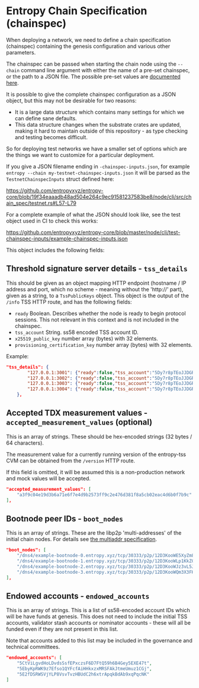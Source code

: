 # Entropy Chain Specification (chainspec)

When deploying a network, we need to define a chain specification (chainspec) containing the
genesis configuration and various other parameters.

The chainspec can be passed when starting the chain node using the `--chain` command line argument
with either the name of a pre-set chainspec, or the path to a JSON file. The possible pre-set values
are [documented here](https://github.com/entropyxyz/entropy-core/blob/master/node/cli/src/command.rs#L71).

It is possible to give the complete chainspec configuration as a JSON object, but this may not be
desirable for two reasons:

- It is a large data structure which contains many settings for which we can define sane defaults.
- This data structure changes when the substrate crates are updated, making it hard to maintain
  outside of this repository - as type checking and testing becomes difficult.

So for deploying test networks we have a smaller set of options which are the things we want to
customize for a particular deployment.

If you give a JSON filename ending in `-chainspec-inputs.json`, for example `entropy --chain
my-testnet-chainspec-inputs.json` it will be parsed as the `TestnetChainspecInputs` struct defined here:

https://github.com/entropyxyz/entropy-core/blob/19f34eaaadb48ad504e264c9ec91581237583be8/node/cli/src/chain_spec/testnet.rs#L57-L79

For a complete example of what the JSON should look like, see the test object used in CI to check this works:

https://github.com/entropyxyz/entropy-core/blob/master/node/cli/test-chainspec-inputs/example-chainspec-inputs.json

This object includes the following fields:

## Threshold signature server details - `tss_details`

This should be given as an object mapping HTTP endpoint (hostname / IP address and port, which no
scheme - meaning without the 'http://' part), given as a string, to a `TssPublicKeys` object. This
object is the output of the `/info` TSS HTTP route, and has the following fields:

- `ready` Boolean. Describes whether the node is ready to begin protocol sessions. This not relevant
  in this context and is not included in the chainspec.
- `tss_account` String. ss58 encoded TSS account ID.
- `x25519_public_key` number array (bytes) with 32 elements.
- `provisioning_certification_key` number array (bytes) with 32 elements.

Example:
```JSON
"tss_details": {
        "127.0.0.1:3001": {"ready":false,"tss_account":"5Dy7r8pTEoJJDGRrebQvFyWWfKCpTJiXxz7NxbKeh8zXE7Vk","x25519_public_key":[40,170,149,217,225,231,193,134,157,146,161,94,118,146,134,201,179,206,106,186,35,6,93,138,104,203,205,68,208,90,255,7],"provisioning_certification_key":[2,35,153,56,144,219,98,192,9,186,39,114,167,154,75,24,93,39,159,234,180,105,135,89,110,203,179,93,192,164,177,214,78]},
        "127.0.0.1:3002": {"ready":false,"tss_account":"5Dy7r8pTEoJJDGRrebQvFyWWfKCpTJiXxz7NxbKeh8zXE7Vk","x25519_public_key":[40,170,149,217,225,231,193,134,157,146,161,94,118,146,134,201,179,206,106,186,35,6,93,138,104,203,205,68,208,90,255,7],"provisioning_certification_key":[2,35,153,56,144,219,98,192,9,186,39,114,167,154,75,24,93,39,159,234,180,105,135,89,110,203,179,93,192,164,177,214,78]},
        "127.0.0.1:3003": {"ready":false,"tss_account":"5Dy7r8pTEoJJDGRrebQvFyWWfKCpTJiXxz7NxbKeh8zXE7Vk","x25519_public_key":[40,170,149,217,225,231,193,134,157,146,161,94,118,146,134,201,179,206,106,186,35,6,93,138,104,203,205,68,208,90,255,7],"provisioning_certification_key":[2,35,153,56,144,219,98,192,9,186,39,114,167,154,75,24,93,39,159,234,180,105,135,89,110,203,179,93,192,164,177,214,78]},
        "127.0.0.1:3004": {"ready":false,"tss_account":"5Dy7r8pTEoJJDGRrebQvFyWWfKCpTJiXxz7NxbKeh8zXE7Vk","x25519_public_key":[40,170,149,217,225,231,193,134,157,146,161,94,118,146,134,201,179,206,106,186,35,6,93,138,104,203,205,68,208,90,255,7],"provisioning_certification_key":[2,35,153,56,144,219,98,192,9,186,39,114,167,154,75,24,93,39,159,234,180,105,135,89,110,203,179,93,192,164,177,214,78]}
    },
```

## Accepted TDX measurement values - `accepted_measurement_values` (optional)
This is an array of strings. These should be hex-encoded strings (32 bytes / 64 characters).

The measurement value for a currently running version of the entropy-tss CVM can be
obtained from the `/version` HTTP route.

If this field is omitted, it will be assumed this is a non-production network and mock values will be
accepted.

```JSON
"accepted_measurement_values": [
    "a3f9c04e19d3b6a71e6f7e4d9b2573ff9c2e476d381f8a5cb02eac4d6b0f7b9c"
],
```

## Bootnode peer IDs - `boot_nodes`

This is an array of strings. These are the libp2p 'multi-addresses' of the initial chain nodes. For details
see [the multiaddr specification](https://github.com/libp2p/specs/blob/master/addressing/README.md#multiaddr-in-libp2p).

```JSON
"boot_nodes": [
    "/dns4/example-bootnode-0.entropy.xyz/tcp/30333/p2p/12D3KooWE5XyZm8RhsCq7LkZQ8mCDZWQcMJ1FZWYoUk6ZUgKojpL",
    "/dns4/example-bootnode-1.entropy.xyz/tcp/30333/p2p/12D3KooWLp1KkZC6NsX2Vt3sM8j3eVr1RJCeSAvKxHvE5E6WExwR",
    "/dns4/example-bootnode-2.entropy.xyz/tcp/30333/p2p/12D3KooWJz3vL5JzA5RL7tZczhU3NcQ2x9smvMHyrPBZBhdR35A9",
    "/dns4/example-bootnode-3.entropy.xyz/tcp/30333/p2p/12D3KooWQm3X3FH5dD1FZRxkN8WzEzoA6uVpWi3mDsHDFeDdR7xz"
],
```

## Endowed accounts - `endowed_accounts`

This is an array of strings. This is a list of ss58-encoded account IDs which will be have funds at
genesis. This does not need to include the initial TSS accounts, validator stash accounts or
nominator accounts - these will all be funded even if they are not present in this list.

Note that accounts added to this list may be included in the governance and technical committees.

```JSON
"endowed_accounts": [
    "5CtViLgvdHoLDvdsSsfEPxczsF6D7FtQ59h6B4Gey5EXE47t",
    "5EbyKpRWK9z7Efso1QYFcfAiHHkxzxMRSFAkJtmeUmuz1CGj",
    "5E2fDSRWSVjYLP8VsvTvzHBUdC2h6xtrApqkBdAb9xqPqcNK"
]
```
